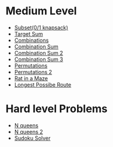 <h1>Medium Level</h1>
<ul>
  <li>
    <a href = "https://leetcode.com/problems/subsets/">Subset(0/1 knapsack)</a>
  </li>
  <li>
    <a href = "https://leetcode.com/problems/target-sum/">Target Sum</a>
  </li>
  <li>
    <a href = "https://leetcode.com/problems/combinations/">Combinations</a>
  </li>
  <li>
    <a href = "https://leetcode.com/problems/combination-sum/">Combination Sum</a>
  </li>
  <li>
    <a href = "https://leetcode.com/problems/combination-sum-ii/">Combination Sum 2</a>
  </li>
  <li>
    <a href = "https://leetcode.com/problems/combination-sum-iii/">Combination Sum 3</a>
  </li>
  <li>
    <a href = "https://leetcode.com/problems/permutations/">Permutations</a>
  </li>
  <li>
    <a href = "https://leetcode.com/problems/permutations-ii/">Permutations 2</a>
  </li>
  <li>
    <a href = "https://www.geeksforgeeks.org/problems/rat-in-a-maze-problem/1">Rat in a Maze</a>
  </li>
  <li>
    <a href = "https://www.geeksforgeeks.org/problems/longest-possible-route-in-a-matrix-with-hurdles/1?utm_source=geeksforgeeks&utm_medium=ml_article_practice_tab&utm_campaign=article_practice_tab">Longest Possibe Route</a>
  </li>
</ul>
<h1>Hard level Problems</h1>
<ul>
  <li>
    <a href = "https://leetcode.com/problems/n-queens/">N queens</a>
  </li>
  <li>
    <a href = "https://leetcode.com/problems/n-queens-ii/">N queens 2</a>
  </li>
  <li>
    <a href = "https://leetcode.com/problems/sudoku-solver/">Sudoku Solver</a>
  </li>
</ul>
